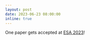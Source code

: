 ```yaml
---
layout: post
date: 2023-06-23 08:00:00
inline: true
---
```


One paper gets accepted at [ESA 2023](https://www.dagstuhl.de/dagpub/978-3-95977-295-2)!
